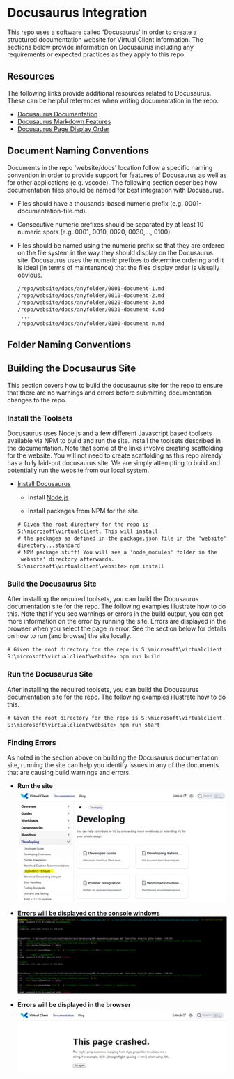 # Docusaurus Integration
This repo uses a software called 'Docusaurus' in order to create a structured documentation website for Virtual Client information. The sections below
provide information on Docusaurus including any requirements or expected practices as they apply to this repo.

## Resources
The following links provide additional resources related to Docusaurus. These can be helpful references when writing documentation in the repo.

* [Docusaurus Documentation](https://docusaurus.io/docs/)
* [Docusaurus Markdown Features](https://docusaurus.io/docs/markdown-features)
* [Docusaurus Page Display Order](https://docusaurus.io/docs/sidebar/autogenerated)

## Document Naming Conventions
Documents in the repo 'website/docs' location follow a specific naming convention in order to provide support for features of Docusaurus as well as for
other applications (e.g. vscode). The following section describes how documentation files should be named for best integration with Docusaurus.

- Files should have a thousands-based numeric prefix (e.g. 0001-documentation-file.md).

- Consecutive numeric prefixes should be separated by at least 10 numeric spots (e.g. 0001, 0010, 0020, 0030,..., 0100).

- Files should be named using the numeric prefix so that they are ordered on the file system in the way they should display on the Docusaurus site. Docusaurus
  uses the numeric prefixes to determine ordering and it is ideal (in terms of maintenance) that the files display order is visually obvious.
  ```
  /repo/website/docs/anyfolder/0001-document-1.md
  /repo/website/docs/anyfolder/0010-document-2.md
  /repo/website/docs/anyfolder/0020-document-3.md
  /repo/website/docs/anyfolder/0030-document-4.md
   ...
  /repo/website/docs/anyfolder/0100-document-n.md
  ```

## Folder Naming Conventions


## Building the Docusaurus Site
This section covers how to build the docusaurus site for the repo to ensure that there are no warnings and errors before submitting documentation changes
to the repo.

### Install the Toolsets
Docusaurus uses Node.js and a few different Javascript based toolsets available via NPM to build and run the site. Install the toolsets described in the
documentation. Note that some of the links involve creating scaffolding for the website. You will not need to create scaffolding as this repo already has
a fully laid-out docusaurus site. We are simply attempting to build and potentially run the website from our local system.

* [Install Docusaurus](https://docusaurus.io/docs/installation)
  * Install [Node.js](https://nodejs.org/en/download/)

  * Install packages from NPM for the site.
  ```
  # Given the root directory for the repo is S:\microsoft\virtualclient. This will install
  # the packages as defined in the package.json file in the 'website' directory...standard
  # NPM package stuff! You will see a 'node_modules' folder in the 'website' directory afterwards.
  S:\microsoft\virtualclient\website> npm install
  ```

### Build the Docusaurus Site
After installing the required toolsets, you can build the Docusaurus documentation site for the repo. The following examples illustrate how to do this.
Note that if you see warnings or errors in the build output, you can get more information on the error by running the site. Errors are displayed in the 
browser when you select the page in error. See the section below for details on how to run (and browse) the site locally.

```
# Given the root directory for the repo is S:\microsoft\virtualclient.
S:\microsoft\virtualclient\website> npm run build
```

### Run the Docusaurus Site
After installing the required toolsets, you can build the Docusaurus documentation site for the repo. The following examples illustrate how to do this.

```
# Given the root directory for the repo is S:\microsoft\virtualclient.
S:\microsoft\virtualclient\website> npm run start
```

### Finding Errors
As noted in the section above on building the Docusaurus  documentation site, running the site can help you identify issues in any of the documents that
are causing build warnings and errors.

* **Run the site**  
  ![](./img/docusaurus_site_build_error_example_1.PNG)

* **Errors will be displayed on the console windows**  
  ![](./img/docusaurus_site_build_error_example_2.PNG)

* **Errors will be displayed in the browser**  
  ![](./img/docusaurus_site_build_error_example_3.PNG)
